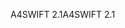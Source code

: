 <span data-ttu-id="67e60-101">A4SWIFT 2.1</span><span class="sxs-lookup"><span data-stu-id="67e60-101">A4SWIFT 2.1</span></span>